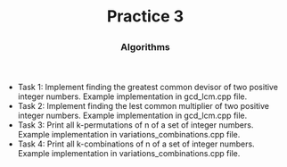 # <p align='center'> Practice 3 </p>

### <p align='center'> Algorithms </p>&nbsp;
* Task 1:
		Implement finding the greatest common devisor of two positive integer numbers.
		Example implementation in gcd_lcm.cpp file.
* Task 2:
		Implement finding the lest common multiplier of two positive integer numbers.
		Example implementation in gcd_lcm.cpp file.
* Task 3:
		Print all k-permutations of n of a set of integer numbers.
		Example implementation in variations_combinations.cpp file.
* Task 4:
		Print all k-combinations of n of a set of integer numbers.
		Example implementation in variations_combinations.cpp file.
